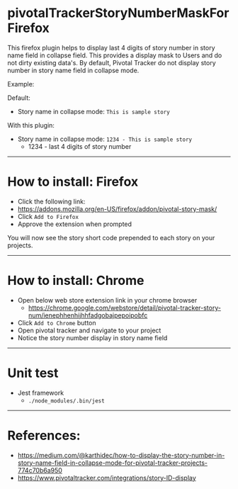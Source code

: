 # pivotalTrackerStoryNumberMaskForFirefox

This firefox plugin helps to display last 4 digits of story number in story name field in collapse field. This provides a display mask to Users and do not dirty existing data's. By default, Pivotal Tracker do not display story number in story name field in collapse mode.

Example:

 Default:
   - Story name in collapse mode: `This is sample story`

 With this plugin:
   - Story name in collapse mode: `1234 - This is sample story`  
       - 1234 - last 4 digits of story number

-----
# How to install: Firefox
- Click the following link:
 - https://addons.mozilla.org/en-US/firefox/addon/pivotal-story-mask/
- Click `Add to Firefox`
- Approve the extension when prompted

You will now see the story short code prepended to each story on your projects.

-----
# How to install: Chrome

 - Open below web store extension link in your chrome browser
   - https://chrome.google.com/webstore/detail/pivotal-tracker-story-num/ienephhenhijhhfadgobajpepoipobfc
 - Click `Add to Chrome` button
 - Open pivotal tracker and navigate to your project
 - Notice the story number display in story name field

-----

# Unit test 
  - Jest framework
      - `./node_modules/.bin/jest`    

-----

# References:
  - https://medium.com/@karthidec/how-to-display-the-story-number-in-story-name-field-in-collapse-mode-for-pivotal-tracker-projects-774c70b6a950
  - https://www.pivotaltracker.com/integrations/story-ID-display
